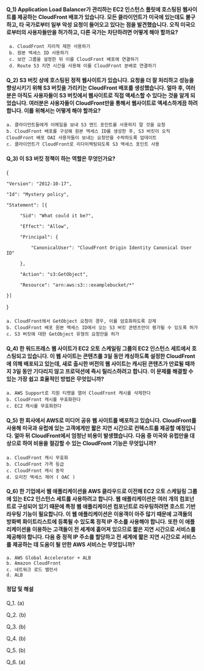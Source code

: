 #### Q_1) Application Load Balancer가 관리하는 EC2 인스턴스 플릿에 호스팅된 웹사이트를 제공하는 CloudFront 배포가 있습니다. 모든 클라이언트가 미국에 있는데도 불구하고, 타 국가로부터 일부 악성 요청이 들어오고 있다는 점을 발견했습니다. 오직 미국으로부터의 사용자들만을 허가하고, 다른 국가는 차단하려면 어떻게 해야 할까요? ####
	 a. CloudFront 지리적 제한 사용하기
     b. 원본 엑세스 ID 사용하기
     c. 보안 그룹을 설정한 뒤 이를 CloudFront 배포에 연결하기
     d. Route 53 지연 시간을 사용해 이를 CloudFront 분배로 연결하기

#### Q_2) S3 버킷 상에 호스팅된 정적 웹사이트가 있습니다. 요청을 더 잘 처리하고 성능을 향상시키기 위해 S3 버킷을 가리키는 CloudFront 배포를 생성했습니다. 얼마 후, 여러분은 아직도 사용자들이 S3 버킷에서 웹사이트로 직접 액세스할 수 있다는 것을 알게 되었습니다. 여러분은 사용자들이 CloudFront만을 통해서 웹사이트로 액세스하게끔 하려 합니다. 이를 위해서는 어떻게 해야 할까요? ####
	a. 클라이언트들에게 이메일을 보내 S3 엔드 포인트를 사용하지 말 것을 요청
    b. CloudFront 배포를 구성해 원본 엑세스 ID를 생성한 후, S3 버킷이 오직 CloudFront 배포 OAI 사용자들이 보내는 요청만을 수락하도록 업데이트
    c. 클라이언트가 CloudFront로 리다이렉팅되도록 S3 액세스 포인트 사용
    
#### Q_3) 이 S3 버킷 정책이 하는 역할은 무엇인가요?
{

    "Version": "2012-10-17",

    "Id": "Mystery policy",

    "Statement": [{

         "Sid": "What could it be?",

         "Effect": "Allow",

         "Principal": {

             "CanonicalUser": "CloudFront Origin Identity Canonical User ID"

         },

         "Action": "s3:GetObject",

         "Resource": "arn:aws:s3:::examplebucket/*"

    }]

} 
####
	a. CloudFront에서 GetObject 요청이 경우, 이를 암호화하도록 강제
    b. CloudFront 배포 원본 액세스 ID에서 오는 S3 버킷 콘텐츠만이 평가될 수 있도록 허가
    c. S3 버킷에 대한 GetObject 유형의 요청만을 허가
   
#### Q_4) 한 워드프레스 웹 사이트가 EC2 오토 스케일링 그룹의 EC2 인스턴스 세트에서 호스팅되고 있습니다. 이 웹 사이트는 콘텐츠를 3일 동안 캐싱하도록 설정한 CloudFront에 의해 배포되고 있는데, 새로 출시한 버전의 웹 사이트는 캐시된 콘텐츠가 만료될 때까지 3일 동안 기다리지 않고 프로덕션에 즉시 릴리스하려고 합니다. 이 문제를 해결할 수 있는 가장 쉽고 효율적인 방법은 무엇입니까? ####
	a. AWS Support로 지원 티켓을 열어 CloudFront 캐시를 삭제한다
    b. CloudFront 캐시를 무효화한다
    c. EC2 캐시를 무효화한다

#### Q_5) 한 회사에서 AWS로 미디어 공유 웹 사이트를 배포하고 있습니다. CloudFront를 사용해 미국과 유럽에 있는 고객에게만 짧은 지연 시간으로 컨텍스트를 제공할 예정입니다. 얼마 뒤 CloudFront에서 엄청난 비용이 발생했습니다. 다음 중 미국와 유럽만을 대상으로 하여 비용을 절감할 수 있는 CloudFront 기능은 무엇입니까? ####
	a. CloudFront 캐시 무효화
    b. CloudFront 가격 등급
    c. CloudFront 캐시 동작
    d. 오리진 액세스 제어 ( OAC )

#### Q_6) 한 기업에서 웹 애플리케이션을 AWS 클라우드로 이전해 EC2 오토 스케일링 그룹에 있는 EC2 인스턴스 세트를 사용하려고 합니다. 웹 애플리케이션은 여러 개의 컴포넌트로 구성되어 있기 때문에 특정 웹 애플리케이션 컴포넌트로 라우팅하려면 호스트 기반 라우팅 기능이 필요합니다. 이 웹 애플리케이션은 이용객이 아주 많기 때문에 고객들의 방화벽 화이트리스트에 등록될 수 있도록 정적 IP 주소를 사용해야 합니다. 또한 이 애플리케이션을 이용하는 고객들이 전 세계에 흩어져 있으므로 짧은 지연 시간으로 서비스를 제공해야 합니다. 다음 중 정적 IP 주소를 할당하고 전 세계에 짧은 지연 시간으로 서비스를 제공하는 데 도움이 될 만한 AWS 서비스는 무엇입니까? ####
	a. AWS Global Accelerator + ALB
    b. Amazon CloudFront
    c. 네트워크 로드 밸런서
    d. ALB

#### 정답 및 해설 #### 
Q_1. (a)

Q_2. (b)

Q_3. (b)

Q_4. (b)

Q_5. (b)

Q_6. (a)
